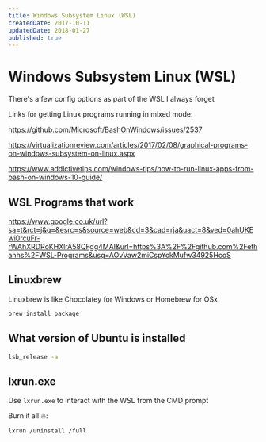 ```yaml
---
title: Windows Subsystem Linux (WSL)
createdDate: 2017-10-11
updatedDate: 2018-01-27
published: true
---
```


# Windows Subsystem Linux (WSL)

There's a few config options as part of the WSL I always forget

Links for getting Linux programs running in mixed mode:

https://github.com/Microsoft/BashOnWindows/issues/2537

https://virtualizationreview.com/articles/2017/02/08/graphical-programs-on-windows-subsystem-on-linux.aspx

https://www.addictivetips.com/windows-tips/how-to-run-linux-apps-from-bash-on-windows-10-guide/

## WSL Programs that work

https://www.google.co.uk/url?sa=t&rct=j&q=&esrc=s&source=web&cd=3&cad=rja&uact=8&ved=0ahUKEwi0rcuFr-rWAhXRDRoKHXlrA58QFgg4MAI&url=https%3A%2F%2Fgithub.com%2Fethanhs%2FWSL-Programs&usg=AOvVaw2miCspYckMufw34925HcoS

## Linuxbrew

Linuxbrew is like Chocolatey for Windows or Homebrew for OSx

```bash
brew install package
```

## What version of Ubuntu is installed

```bash
lsb_release -a
```

## lxrun.exe

Use `lxrun.exe` to interact with the WSL from the CMD prompt

Burn it all 🔥:

```bash
lxrun /uninstall /full
```
